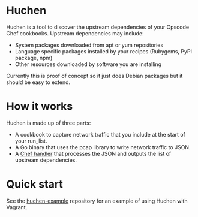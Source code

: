 # Huchen

Huchen is a tool to discover the upstream dependencies of your Opscode Chef cookbooks. Upstream dependencies may include:

* System packages downloaded from apt or yum repositories
* Language specific packages installed by your recipes (Rubygems, PyPI package, npm)
* Other resources downloaded by software you are installing

Currently this is proof of concept so it just does Debian packages but it should be easy to extend.

# How it works
Huchen is made up of three parts:

* A cookbook to capture network traffic that you include at the start of your run_list.
* A Go binary that uses the pcap library to write network traffic to JSON.
* A [Chef handler](http://wiki.opscode.com/display/chef/Exception+and+Report+Handlers) that processes the JSON and outputs the list of upstream dependencies.

# Quick start
See the [huchen-example](https://github.com/acrmp/huchen-example) repository for an example of using Huchen with Vagrant.
